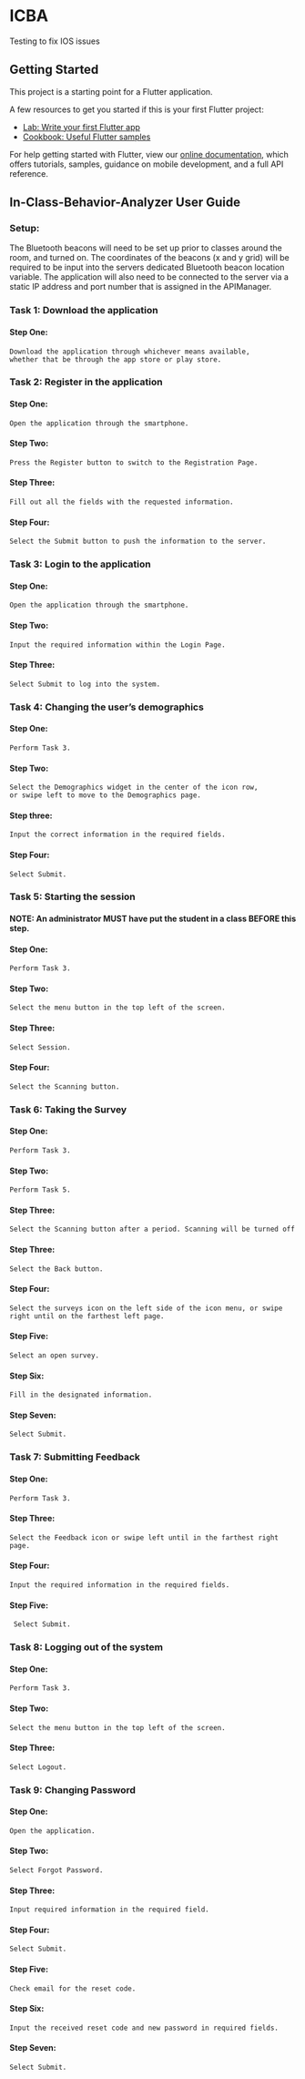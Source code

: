 # ICBA

Testing to fix IOS issues

## Getting Started

This project is a starting point for a Flutter application.

A few resources to get you started if this is your first Flutter project:

- [Lab: Write your first Flutter app](https://flutter.io/docs/get-started/codelab)
- [Cookbook: Useful Flutter samples](https://flutter.io/docs/cookbook)

For help getting started with Flutter, view our 
[online documentation](https://flutter.io/docs), which offers tutorials, 
samples, guidance on mobile development, and a full API reference.


## In-Class-Behavior-Analyzer User Guide

### Setup: 
The Bluetooth beacons will need to be set up prior to classes around the room, and turned on. The coordinates of the beacons (x and y grid) will be required to be input into the servers dedicated Bluetooth beacon location variable. The application will also need to be connected to the server via a static IP address and port number that is assigned in the APIManager.

### Task 1: Download the application
#### Step One: 
	Download the application through whichever means available, 
	whether that be through the app store or play store.
### Task 2: Register in the application
#### Step One: 
	Open the application through the smartphone.
	
#### Step Two:
	Press the Register button to switch to the Registration Page.

#### Step Three: 
	Fill out all the fields with the requested information.

#### Step Four: 
	Select the Submit button to push the information to the server.

### Task 3: Login to the application
#### Step One: 
	Open the application through the smartphone.
	
#### Step Two: 
	Input the required information within the Login Page.
	
#### Step Three: 
	Select Submit to log into the system.

### Task 4: Changing the user’s demographics
#### Step One: 
	Perform Task 3.

#### Step Two: 
	Select the Demographics widget in the center of the icon row, 
	or swipe left to move to the Demographics page.

#### Step three:  
	Input the correct information in the required fields.

#### Step Four: 
	Select Submit.

### Task 5: Starting the session
#### NOTE: An administrator MUST have put the student in a class BEFORE this step.

#### Step One: 
	Perform Task 3.

#### Step Two: 
	Select the menu button in the top left of the screen.

#### Step Three: 
	Select Session.

#### Step Four: 
	Select the Scanning button.

### Task 6: Taking the Survey
#### Step One: 
	Perform Task 3.

#### Step Two: 
	Perform Task 5.

#### Step Three: 
	Select the Scanning button after a period. Scanning will be turned off

#### Step Three: 
	Select the Back button.

#### Step Four: 
	Select the surveys icon on the left side of the icon menu, or swipe right until on the farthest left page.

#### Step Five: 
	Select an open survey.

#### Step Six: 
	Fill in the designated information.

#### Step Seven: 
	Select Submit.

### Task 7: Submitting Feedback
#### Step One: 
	Perform Task 3.

#### Step Three: 
	Select the Feedback icon or swipe left until in the farthest right page.

#### Step Four: 
	Input the required information in the required fields.

#### Step Five:
	 Select Submit.

### Task 8: Logging out of the system
#### Step One: 
	Perform Task 3.

#### Step Two: 
	Select the menu button in the top left of the screen.

#### Step Three: 
	Select Logout.

### Task 9: Changing Password
#### Step One: 
	Open the application.

#### Step Two: 
	Select Forgot Password.

#### Step Three: 
	Input required information in the required field.

#### Step Four: 
	Select Submit.

#### Step Five: 
	Check email for the reset code.

#### Step Six: 
	Input the received reset code and new password in required fields.

#### Step Seven: 
	Select Submit.
	

